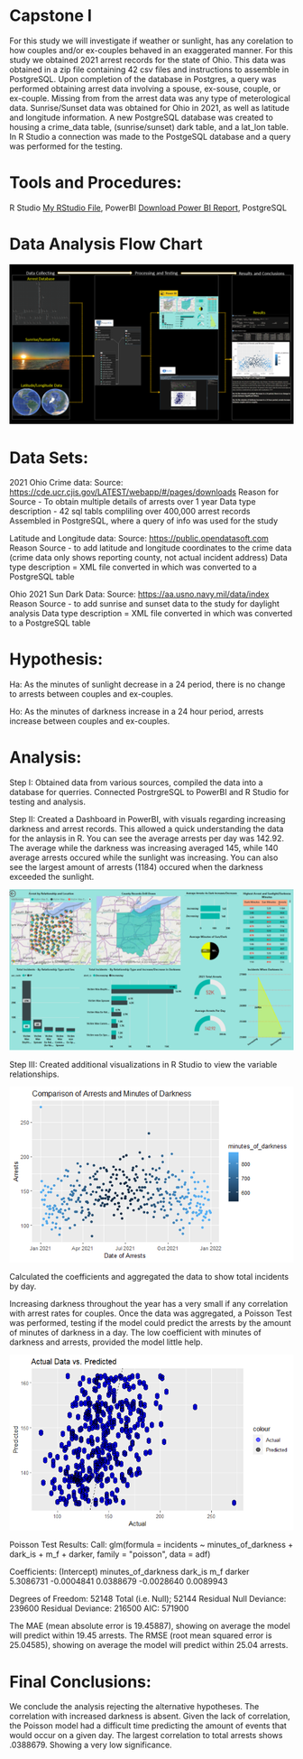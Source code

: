 # Capstone I
For this study we will investigate if weather or sunlight, has any corelation to how couples and/or ex-couples behaved in an exaggerated manner.
For this study we obtained 2021 arrest records for the state of Ohio. This data was obtained in a zip file containing 42 csv files and 
instructions to assemble in PostgreSQL. Upon completion of the database in Postgres, a query was performed obtaining arrest 
data involving a spouse, ex-souse, couple, or ex-couple. Missing from from the arrest data was any type of meterological data. 
Sunrise/Sunset data was obtained for Ohio in 2021, as well as latitude and longitude information. A new PostgreSQL database was created to housing a crime_data table, (sunrise/sunset) dark table, and a lat_lon table.
In R Studio a connection was made to the PostgeSQL database and a query was performed for the testing.



# Tools and Procedures:
R Studio [My RStudio File](Dark_Arrest_Couple_Study_11.3.2023.Rmd),
PowerBI [Download Power BI Report](capstone_dashboard.pbix),
PostgreSQL

# Data Analysis Flow Chart
![My Image](Documentation/Presentation1.png)



# Data Sets:
2021 Ohio Crime data:
    Source: https://cde.ucr.cjis.gov/LATEST/webapp/#/pages/downloads
    Reason for Source - To obtain multiple details of arrests over 1 year
    Data type description - 42 sql tabls compliling over 400,000 arrest records 
    Assembled in PostgreSQL, where a query of info was used for the study

Latitude and Longitude data: 
    Source: https://public.opendatasoft.com
    Reason Source - to add latitude and longitude coordinates to the crime data 
    (crime data only shows reporting county, not actual incident address)
    Data type description = XML file converted in which was converted to a PostgreSQL table

Ohio 2021 Sun Dark Data: 
    Source: https://aa.usno.navy.mil/data/index
    Reason Source - to add sunrise and sunset data to the study for daylight analysis
    Data type description = XML file converted in which was converted to a PostgreSQL table
    


# Hypothesis:
Ha: As the minutes of sunlight decrease in a 24 period, there is no change to arrests between 
couples and ex-couples.

Ho: As the minutes of darkness increase in a 24 hour period, arrests increase between couples 
and ex-couples.


# Analysis:
Step I: 
Obtained data from various sources, compiled the data into a database for querries. Connected 
PostrgreSQL to PowerBI and R Studio for testing and analysis.

Step II: 
Created a Dashboard in PowerBI, with visuals regarding increasing darkness and arrest records. 
This allowed a quick understanding the data for the anlaysis in R. You can see the average
arrests per day was 142.92. The average while the darkness was increasing averaged 145, while 
140 average arrests occured while the sunlight was increasing. You can also see the largest 
amount of arrests (1184) occured when the darkness exceeded the sunlight.


![My Image](Documentation/BI_Dashboard.PNG)



Step III: 
Created additional visualizations in R Studio to view the variable relationships.

![My Chart](Documentation/R_Arrest_min_of_dark) 

Calculated the coefficients and aggregated the data to show total incidents by day. 

Increasing darkness throughout the year has a very small if any correlation with arrest rates for couples.
Once the data was aggregated, a Poisson Test was performed, testing if the model could predict the arrests by the amount of minutes of darkness in a day. The low coefficient with minutes of darkness and arrests, provided the model little help. 

![My Chart](Documentation/000010.png)




Poisson Test Results:
Call:  glm(formula = incidents ~ minutes_of_darkness + dark_is + m_f + 
    darker, family = "poisson", data = adf)

Coefficients:
        (Intercept)  minutes_of_darkness              dark_is                  m_f               darker  
          5.3086731           -0.0004841            0.0388679           -0.0028640            0.0089943  

Degrees of Freedom: 52148 Total (i.e. Null);  52144 Residual
Null Deviance:	    239600 
Residual Deviance: 216500 	AIC: 571900


The MAE (mean absolute error is 19.45887), showing on average the model will predict within 19.45 arrests. 
The RMSE (root mean squared error is 25.04585), showing on average the model will predict within 25.04 arrests.



# Final Conclusions:

We conclude the analysis rejecting the alternative hypotheses. The correlation with increased darkness is absent. Given the lack of correlation, the Poisson model had a difficult time predicting the amount of events that would occur on a given day.
The largest correlation to total arrests shows .0388679. Showing a very low significance.

[def]: Documentation/Documentation\Presentation1.png
